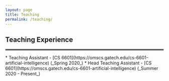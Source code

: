 ```yaml
---
layout: page
title: Teaching
permalink: /teaching/
---
```


## Teaching Experience
<hr style="border:2px solid gray"> </hr>
  * Teaching Assistant - [CS 6601](https://omscs.gatech.edu/cs-6601-artificial-intelligence) (_Spring 2020_)
  * Head Teaching Assistant - [CS 6601](https://omscs.gatech.edu/cs-6601-artificial-intelligence) (_Summer 2020 - Present_)
